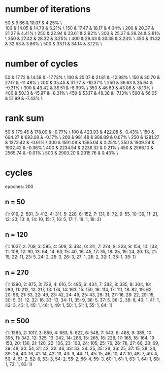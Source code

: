 # number of iterations

50 & 9.66 & 10.07 & 4.25% \\  
100 & 14.05 & 14.78 & 5.21% \\
150 & 17.47 & 18.17 & 4.04% \\
200 & 20.37 & 21.27 & 4.41% \\
250 & 22.94 & 23.61 & 2.92% \\
300 & 25.27 & 26.24 & 3.81% \\
350 & 27.42 & 28.32 & 3.25% \\
400 & 29.43 & 30.38 & 3.23% \\
450 & 31.32 & 32.53 & 3.86% \\
500 & 33.11 & 34.14 & 3.12% \\

# number of cycles

50 & 17.72 & 14.58 & -17.73% \\
100 & 25.07 & 21.81 & -12.98% \\
150 & 30.70 & 27.17 & -11.48% \\
200 & 35.45 & 31.77 & -10.37% \\
250 & 39.63 & 35.94 & -9.31% \\
300 & 43.42 & 39.51 & -8.99% \\
350 & 46.89 & 43.08 & -8.13% \\
400 & 50.13 & 45.97 & -8.31% \\
450 & 53.17 & 49.38 & -7.13% \\
500 & 56.05 & 51.89 & -7.43% \\

# rank sum

50 & 179.46 & 178.09 & -0.77% \\
100 & 423.93 & 422.08 & -0.43% \\
150 & 694.27 & 693.08 & -0.17% \\
200 & 981.48 & 988.09 & 0.67% \\
250 & 1281.27 & 1273.42 & -0.61% \\
300 & 1591.08 & 1595.04 & 0.25% \\
350 & 1909.24 & 1902.42 & -0.36% \\
400 & 2234.54 & 2239.32 & 0.21% \\
450 & 2566.10 & 2565.74 & -0.01% \\
500 & 2903.20 & 2915.76 & 0.43% \\

# cycles
epoches: 200
## n = 50
{1: 919, 2: 581, 3: 412, 4: 311, 5: 228, 6: 152, 7: 131, 8: 72, 9: 55, 10: 39, 11: 21, 12: 23, 13: 8, 14: 10, 15: 7, 16: 5, 17: 1, 18: 1, 19: 2}

## n = 120
{1: 1037, 2: 709, 3: 595, 4: 508, 5: 334, 6: 311, 7: 224, 8: 223, 9: 154, 10: 133, 11: 108, 12: 90, 13: 64, 14: 63, 15: 40, 16: 45, 17: 35, 18: 25, 19: 24, 20: 13, 21: 15, 22: 11, 23: 5, 24: 2, 25: 3, 26: 3, 27: 1, 28: 2, 32: 1, 35: 1, 38: 1}

## n = 270
{1: 1290, 2: 875, 3: 726, 4: 616, 5: 495, 6: 434, 7: 382, 8: 335, 9: 304, 10: 280, 11: 212, 12: 217, 13: 174, 14: 163, 15: 150, 16: 114, 17: 111, 18: 82, 19: 62, 20: 56, 21: 53, 22: 49, 23: 42, 24: 49, 25: 43, 26: 31, 27: 16, 28: 22, 29: 15, 30: 5, 31: 12, 32: 16, 33: 13, 34: 11, 35: 9, 36: 5, 37: 5, 38: 2, 39: 6, 40: 1, 41: 1, 42: 3, 43: 1, 45: 1, 46: 1, 49: 1, 50: 1, 51: 1, 55: 1, 64: 1}

## n = 500
{1: 1385, 2: 1017, 3: 850, 4: 683, 5: 622, 6: 548, 7: 543, 8: 488, 9: 385, 10: 395, 11: 342, 12: 325, 13: 242, 14: 266, 15: 265, 16: 228, 17: 165, 18: 164, 19: 153, 20: 130, 21: 120, 22: 106, 23: 103, 24: 105, 25: 76, 26: 78, 27: 66, 28: 69, 29: 48, 30: 54, 31: 42, 32: 46, 33: 33, 34: 35, 35: 28, 36: 25, 37: 15, 38: 24, 39: 24, 40: 16, 41: 14, 42: 13, 43: 9, 44: 11, 45: 15, 46: 10, 47: 10, 48: 7, 49: 4, 50: 4, 51: 2, 52: 6, 53: 3, 54: 2, 55: 2, 56: 4, 59: 3, 60: 1, 61: 1, 63: 1, 64: 1, 68: 1, 72: 1, 83: 1}